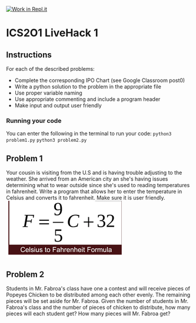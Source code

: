 [![Work in Repl.it](https://classroom.github.com/assets/work-in-replit-14baed9a392b3a25080506f3b7b6d57f295ec2978f6f33ec97e36a161684cbe9.svg)](https://classroom.github.com/online_ide?assignment_repo_id=3787331&assignment_repo_type=AssignmentRepo)
# ICS2O1 LiveHack 1

## Instructions
For each of the described problems:
* Complete the corresponding IPO Chart (see Google Classroom post0)
* Write a python solution to the problem in the appropriate file
* Use proper variable naming
* Use appropriate commenting and include a program header
* Make input and output user friendly



### Running your code
You can enter the following in the terminal to run your code:
`python3 problem1.py`
`python3 problem2.py`

## Problem 1
Your cousin is visiting from the U.S and is having trouble adjusting to the weather.  She arrived from an American city an she's having issues determining what to wear outside since she's used to reading temperatures in fahrenheit.  Write a program that allows her to enter the temperature in Celsius and converts it to fahrenheit.  Make sure it is user friendly.
![formula](ctoF.png)

## Problem 2
Students in Mr. Fabroa's class have one a contest and will receive pieces of Popeyes Chicken to be distributed among each other evenly.  The remaining pieces will be set aside for Mr. Fabroa.  Given the number of students in Mr. Fabroa's class and the number of pieces of chicken to distribute, how many pieces will each student get?  How many pieces will Mr. Fabroa get?





